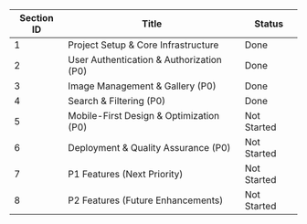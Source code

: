 | Section ID | Title                                    | Status      |
|------------|------------------------------------------|-------------|
| 1          | Project Setup & Core Infrastructure      | Done        |
| 2          | User Authentication & Authorization (P0) | Done        |
| 3          | Image Management & Gallery (P0)          | Done        |
| 4          | Search & Filtering (P0)                  | Done        |
| 5          | Mobile-First Design & Optimization (P0)  | Not Started |
| 6          | Deployment & Quality Assurance (P0)      | Not Started |
| 7          | P1 Features (Next Priority)              | Not Started |
| 8          | P2 Features (Future Enhancements)        | Not Started |
